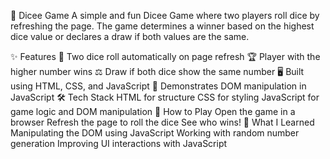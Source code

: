 🎲 Dicee Game
A simple and fun Dicee Game where two players roll dice by refreshing the page. The game determines a winner based on the highest dice value or declares a draw if both values are the same.

✨ Features
🎲 Two dice roll automatically on page refresh
🏆 Player with the higher number wins
⚖️ Draw if both dice show the same number
🖥️ Built using HTML, CSS, and JavaScript
🎯 Demonstrates DOM manipulation in JavaScript
🛠️ Tech Stack
HTML for structure
CSS for styling
JavaScript for game logic and DOM manipulation
🚀 How to Play
Open the game in a browser
Refresh the page to roll the dice
See who wins!
📌 What I Learned
Manipulating the DOM using JavaScript
Working with random number generation
Improving UI interactions with JavaScript 
